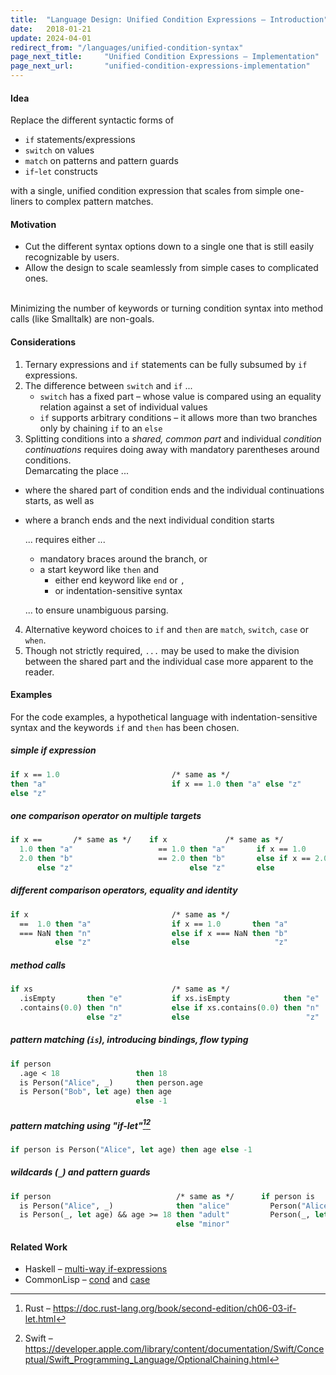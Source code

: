 ```yaml
---
title:  "Language Design: Unified Condition Expressions – Introduction"
date:   2018-01-21
update: 2024-04-01
redirect_from: "/languages/unified-condition-syntax"
page_next_title:     "Unified Condition Expressions – Implementation"
page_next_url:       "unified-condition-expressions-implementation"
---
```


#### Idea

Replace the different syntactic forms of

- `if` statements/expressions
- `switch` on values
- `match` on patterns and pattern guards
- `if`-`let` constructs

with a single, unified condition expression that scales from simple one-liners to complex pattern matches.

#### Motivation

- Cut the different syntax options down to a single one that is still easily recognizable by users.
- Allow the design to scale seamlessly from simple cases to complicated ones.

<br>Minimizing the number of keywords or turning condition syntax into method calls (like Smalltalk) are non-goals.

#### Considerations

1. Ternary expressions and `if` statements can be fully subsumed by `if` expressions.
2. The difference between `switch` and `if` ...
   - `switch` has a fixed part – whose value is compared using an equality relation against a set of individual values
   - `if` supports arbitrary conditions – it allows more than two branches only by chaining `if` to an `else`  
3. Splitting conditions into a *shared, common part* and individual *condition continuations* requires doing away with mandatory parentheses around conditions.  
   Demarcating the place ...
  - where the shared part of condition ends and the individual continuations starts, as well as
  - where a branch ends and the next individual condition starts

    ... requires either ...

    - mandatory braces around the branch, or
    - a start keyword like `then` and
      - either end keyword like `end` or `,`
      - or indentation-sensitive syntax

    ... to ensure unambiguous parsing.
4. Alternative keyword choices to `if` and `then` are `match`, `switch`, `case` or `when`.
5. Though not strictly required, `...` may be used to make the division between the shared part and the individual case more apparent to the reader.


#### Examples

For the code examples, a hypothetical language with indentation-sensitive syntax and the keywords `if` and `then` has been chosen.

##### simple if expression
```ml
if x == 1.0                         /* same as */
then "a"                            if x == 1.0 then "a" else "z"
else "z"
```

##### one comparison operator on multiple targets
```ml
if x ==       /* same as */    if x             /* same as */       
  1.0 then "a"                   == 1.0 then "a"       if x == 1.0      then "a"
  2.0 then "b"                   == 2.0 then "b"       else if x == 2.0 then "b"
      else "z"                          else "z"       else                  "z"
```

##### different comparison operators, equality and identity
```ml
if x                                /* same as */
  ==  1.0 then "a"                  if x == 1.0       then "a"
  === NaN then "n"                  else if x === NaN then "b"
          else "z"                  else                   "z"
```

##### method calls
```ml
if xs                               /* same as */
  .isEmpty       then "e"           if xs.isEmpty            then "e"
  .contains(0.0) then "n"           else if xs.contains(0.0) then "n"      
                 else "z"           else                          "z"
```

##### pattern matching (`is`), introducing bindings, flow typing
```ml
if person
  .age < 18                 then 18
  is Person("Alice", _)     then person.age
  is Person("Bob", let age) then age
                            else -1
```

##### pattern matching using "if-let"[^rust][^swift]
```ml
if person is Person("Alice", let age) then age else -1
```

##### wildcards (`_`) and pattern guards
```ml
if person                            /* same as */      if person is
  is Person("Alice", _)              then "alice"         Person("Alice", _)              then "alice"
  is Person(_, let age) && age >= 18 then "adult"         Person(_, let age) && age >= 18 then "adult"
                                     else "minor"                                         else "minor"
```

#### Related Work

- Haskell – [multi-way if-expressions](https://downloads.haskell.org/~ghc/latest/docs/html/users_guide/glasgow_exts.html#extension-MultiWayIf)
- CommonLisp – [cond](http://www.lispworks.com/documentation/HyperSpec/Body/m_cond.htm)
  and [case](http://www.lispworks.com/documentation/HyperSpec/Body/m_case_.htm#case)

[^rust]: Rust – https://doc.rust-lang.org/book/second-edition/ch06-03-if-let.html
[^swift]: Swift – https://developer.apple.com/library/content/documentation/Swift/Conceptual/Swift_Programming_Language/OptionalChaining.html
